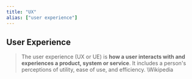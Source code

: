 ```yaml
---
title: "UX"
alias: ["user experience"]
---
```


## User Experience

>The user experience (UX or UE) is **how a user interacts with and experiences a product, system or service**. It includes a person's perceptions of utility, ease of use, and efficiency.
\Wikipedia

